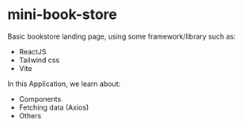 # mini-book-store

Basic bookstore landing page, using some framework/library such as:
- ReactJS
- Tailwind css
- Vite

  
In this Application, we learn about:
- Components
- Fetching data (Axios)
- Others

